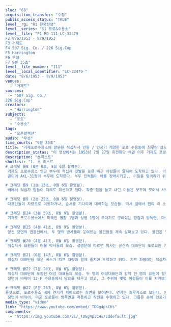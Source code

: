 ```yaml
---
slug: "68"
acquisition_transfer: "수집"
public_access_status: "TRUE"
level__rg: "R1 한국전쟁"
level__series: "S1 포로&수용소"
level__file: "F1 RG 111-LC-33479 
F2 8/6/1953 - 8/9/1953
F3 거제도
F4 507 Sig. Co. / 226 Sig.Cop
F5 Harrington
F6 무성
F7 9분 35초"
level__file_number: "111"
level__local_identifier: "LC-33479 "
date: "8/6/1953 - 8/9/1953"
venues: 
  - "거제도"
sources: 
  - "507 Sig. Co./
226 Sig.Cop"
creators: 
  - "Harrington"
subjects: 
  - "포로"
  - "수용소"
tags: 
  - "오픈컬렉션"
audio: "무성"
time_courts: "9분 35초"
title: "거제포로수용소에 방문한 적십자사 인원 / 인공기 게양한 포로 수용동에 최루탄 살포"
description_status: "이 영상에서는 1953년 7월 27일 휴전회담 체결 이후 거제도 포로수용소에 수용되어 있던 공산측 전쟁포로들의 송환과 관련된 장면을 담고 있다. 특히 관련 업무를 시찰하기 위해 거제도에 방문한 적십자 인원들의 모습과 이들의 시선으로 본 거제도 수용소의 모습들이 담겨 있다."
description: "숏리스트"
shotlist: "1. 숏 리스트
# 크레딧 롤8 (0분 0초, 8월 6일 촬영분).
 거제도 포로수용소 인근 부두에 적십자 깃발을 꽂은 미군 차량들이 줄지어 도착하고 있다. 이들은 곧이어 도착할 미국 적십자와 국제 적십자, 공산측 적십자팀을 이송하기 위해서 대기하고 있다.
 곧이어 AKL-31정이 부두에 도착한다. 부두 인력들이 배를 정박시키고,, 이들을 맞이하기 위해 미군측 인사들이 부두에 도열해 있다.

# 크레딧 롤9 (1분 13초, 8월 6일 촬영분).
 배에서 적십자 팀들이 차례로 하선하고 있다. 각종 짐을 들고 내린 이들은 부두에 모여서 서로 대화를 하거나, 짐을 지프차량으로 옮겨 싣고 있다.

# 크레딧 롤9 (2분 22초, 8월 6일 촬영분).
 대표단들이 차량으로 이동하거나, 순서를 기다리며 대화하는 모습들. 막사 앞에서 헨리 리 소령(Maj. Henry L. Lee)이 대표단 중 한 명과 이야기를 나누고 있다. 공산측 대표단들은 국제 적십자 요원들과 대화를 나누고 있다.

# 크레딧 롤24 (3분 59초, 8월 9일 촬영분).
 거제도 포로수용소에서 미국인 병장 1명과 상병 1명이 무더기로 쌓여있는 장갑과 방독면, 마스크 등을 살펴보고 있다. 아마도 이것들은 포로들이 사용하다가 버린 것으로 추정된다. 이들은 물건들을 하나하나 집어서 상태를 확인해보고 있다.

# 크레딧 롤25 (4분 41초, 8월 9일 촬영분).
 앞선 장면의 연장선에서, 두 명의 병사들이 ᄊᆞᇂ여있는 물건들을 계속 살펴보고 있다. 물건은 일종의 천으로 만든 눈 가리개로 보인다. 

# 크레딧 롤20 (4분 41초, 8월 6일 촬영분).
 적십자사 요원들이 머물 막사들의 모습. 설명문에 따르면 막사는 공산측 대표단이 포로교환 기간 동안 사용할 것이었다. 여러 각도에서 막사들의 모습이 번갈아가면서 촬영되어 있다.

# 크레딧 롤21 (6분 14초, 8월 6일 촬영분).
 적십자 대표단을 태운 버스가 지프 차량과 함께 줄지어 도착하고 있다. 지프 차량에는 적십자 깃발이 매달려 있다. 버스에서 요원들이 차례로 하차해서 주위를 둘러보고 있다. 유엔측 요원과 공산측 요원이 함께 이동하고 있다.

# 크레딧 롤22 (7분 20초, 8월 6일 촬영분).
 적십자 대표단에 포함된 여성 대표들의 모습. 두 명의 여성대표단과 함께 한 명의 요원이 함께 있는데, 그녀는 마치 통역사처럼 보인다. 설명문에 따르면 이들과 대화하고 있는 미군측 인물은 준사관 레너드 콕스(WOJG Leonard B. Cox)이다.
 장면이 바뀌어 12-F 수용동에서 담요를 태우고 있고, 그 주위에 몇몇 여성들이 이를 지켜보고 있다.
 
# 크레딧 롤22 (8분 26초, 8월 6일 촬영분).
롱샷으로, 포로수용소 내에 연기가 피어오르는 장면을 보여준다. 연기는 최루가스로 보인다. 이어서 철조망 너머에 포로들이 줄지어 앉아이쓴 모습을 보여준다. 영상의 캡션은 포로들이 그들이 흔들고 있는 깃발을 내려놓기를 거부해서 가스가 살포되었다고 적고 있다.
 장면이 바뀌어, 미군 포로들이 방독면을 착용하고 작전을 수행하고 있다. 그들은 손에 인공기를 들고 있다. 계속 해서 가스가 살포되고 포로들은 가스에 밀려서 조금씩 후퇴하고 있다. 인공기가 차례로 회수되고 있다. 수용동 3-F의 팻말이 촬영되었다.  "
media_type: "video"
link: "https://www.youtube.com/embed/_TDGg4psCHs"
components: 
  - "https://img.youtube.com/vi/_TDGg4psCHs/sddefault.jpg"
---
```

